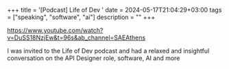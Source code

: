 +++
title = '[Podcast] Life of Dev '
date = 2024-05-17T21:04:29+03:00
tags = ["speaking", "software", "ai"]
description =  ""
+++

https://www.youtube.com/watch?v=DuSS18NzjEw&t=96s&ab_channel=SAEAthens

I was invited to the Life of Dev podcast and had a relaxed and insightful conversation on the API Designer role, software, AI and more
